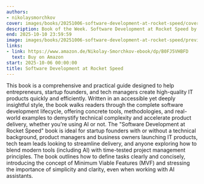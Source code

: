 ```yaml
---
authors:
- nikolaysmorchkov
cover: images/books/20251006-software-development-at-rocket-speed/cover.jpg
description: Book of the Week. Software Development at Rocket Speed by Nikolay Smorchkov
end: 2025-10-10 23:59:59
image: images/books/20251006-software-development-at-rocket-speed/preview.jpg
links:
- link: https://www.amazon.de/Nikolay-Smorchkov-ebook/dp/B0FJ5VHBFD
  text: Buy on Amazon
start: 2025-10-06 00:00:00
title: Software Development at Rocket Speed
---
```


This book is a comprehensive and practical guide designed to help entrepreneurs, startup founders, and tech managers create high-quality IT products quickly and efficiently. Written in an accessible yet deeply insightful style, the book walks readers through the complete software development lifecycle, offering concrete tools, methodologies, and real-world examples to demystify technical complexity and accelerate product delivery, whether you're using AI or not. The "Software Development at Rocket Speed" book is ideal for startup founders with or without a technical background, product managers and business owners launching IT products, tech team leads looking to streamline delivery, and anyone exploring how to blend modern tools (including AI) with time-tested project management principles. The book outlines how to define tasks clearly and concisely, introducing the concept of Minimum Viable Features (MVF) and stressing the importance of simplicity and clarity, even when working with AI assistants.